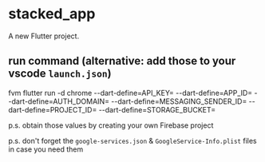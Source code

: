 # stacked_app

A new Flutter project.

## run command (alternative: add those to your vscode `launch.json`)
fvm flutter run -d chrome 
--dart-define=API_KEY= 
--dart-define=APP_ID= 
--dart-define=AUTH_DOMAIN= 
--dart-define=MESSAGING_SENDER_ID= 
--dart-define=PROJECT_ID=
--dart-define=STORAGE_BUCKET=

p.s. obtain those values by creating your own Firebase project

p.s. don't forget the `google-services.json` & `GoogleService-Info.plist` files in case you need them

